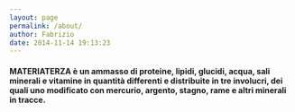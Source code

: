 ```yaml
---
layout: page
permalink: /about/
author: Fabrizio
date: 2014-11-14 19:13:23
---
```

#### MATERIATERZA è un ammasso di proteine, lipidi, glucidi, acqua, sali minerali e vitamine in quantità differenti e distribuite in tre involucri, dei quali uno modificato con mercurio, argento, stagno, rame e altri minerali in tracce.
